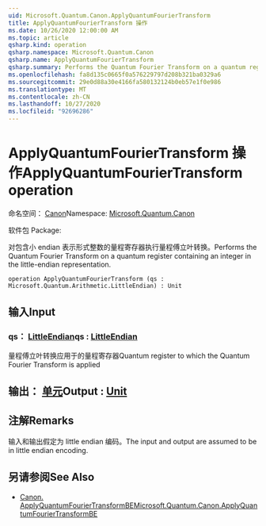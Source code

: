 ```yaml
---
uid: Microsoft.Quantum.Canon.ApplyQuantumFourierTransform
title: ApplyQuantumFourierTransform 操作
ms.date: 10/26/2020 12:00:00 AM
ms.topic: article
qsharp.kind: operation
qsharp.namespace: Microsoft.Quantum.Canon
qsharp.name: ApplyQuantumFourierTransform
qsharp.summary: Performs the Quantum Fourier Transform on a quantum register containing an integer in the little-endian representation.
ms.openlocfilehash: fa8d135c0665f0a576229797d208b321ba0329a6
ms.sourcegitcommit: 29e0d88a30e4166fa580132124b0eb57e1f0e986
ms.translationtype: MT
ms.contentlocale: zh-CN
ms.lasthandoff: 10/27/2020
ms.locfileid: "92696286"
---
```

# <a name="applyquantumfouriertransform-operation"></a><span data-ttu-id="8e4e6-102">ApplyQuantumFourierTransform 操作</span><span class="sxs-lookup"><span data-stu-id="8e4e6-102">ApplyQuantumFourierTransform operation</span></span>

<span data-ttu-id="8e4e6-103">命名空间： [Canon](xref:Microsoft.Quantum.Canon)</span><span class="sxs-lookup"><span data-stu-id="8e4e6-103">Namespace: [Microsoft.Quantum.Canon](xref:Microsoft.Quantum.Canon)</span></span>

<span data-ttu-id="8e4e6-104">软件包 [](https://nuget.org/packages/)</span><span class="sxs-lookup"><span data-stu-id="8e4e6-104">Package: [](https://nuget.org/packages/)</span></span>


<span data-ttu-id="8e4e6-105">对包含小 endian 表示形式整数的量程寄存器执行量程傅立叶转换。</span><span class="sxs-lookup"><span data-stu-id="8e4e6-105">Performs the Quantum Fourier Transform on a quantum register containing an integer in the little-endian representation.</span></span>

```qsharp
operation ApplyQuantumFourierTransform (qs : Microsoft.Quantum.Arithmetic.LittleEndian) : Unit
```


## <a name="input"></a><span data-ttu-id="8e4e6-106">输入</span><span class="sxs-lookup"><span data-stu-id="8e4e6-106">Input</span></span>

### <a name="qs--littleendian"></a><span data-ttu-id="8e4e6-107">qs： [LittleEndian](xref:Microsoft.Quantum.Arithmetic.LittleEndian)</span><span class="sxs-lookup"><span data-stu-id="8e4e6-107">qs : [LittleEndian](xref:Microsoft.Quantum.Arithmetic.LittleEndian)</span></span>

<span data-ttu-id="8e4e6-108">量程傅立叶转换应用于的量程寄存器</span><span class="sxs-lookup"><span data-stu-id="8e4e6-108">Quantum register to which the Quantum Fourier Transform is applied</span></span>



## <a name="output--unit"></a><span data-ttu-id="8e4e6-109">输出： [单元](xref:microsoft.quantum.lang-ref.unit)</span><span class="sxs-lookup"><span data-stu-id="8e4e6-109">Output : [Unit](xref:microsoft.quantum.lang-ref.unit)</span></span>



## <a name="remarks"></a><span data-ttu-id="8e4e6-110">注解</span><span class="sxs-lookup"><span data-stu-id="8e4e6-110">Remarks</span></span>

<span data-ttu-id="8e4e6-111">输入和输出假定为 little endian 编码。</span><span class="sxs-lookup"><span data-stu-id="8e4e6-111">The input and output are assumed to be in little endian encoding.</span></span>

## <a name="see-also"></a><span data-ttu-id="8e4e6-112">另请参阅</span><span class="sxs-lookup"><span data-stu-id="8e4e6-112">See Also</span></span>

- [<span data-ttu-id="8e4e6-113">Canon. ApplyQuantumFourierTransformBE</span><span class="sxs-lookup"><span data-stu-id="8e4e6-113">Microsoft.Quantum.Canon.ApplyQuantumFourierTransformBE</span></span>](xref:Microsoft.Quantum.Canon.ApplyQuantumFourierTransformBE)